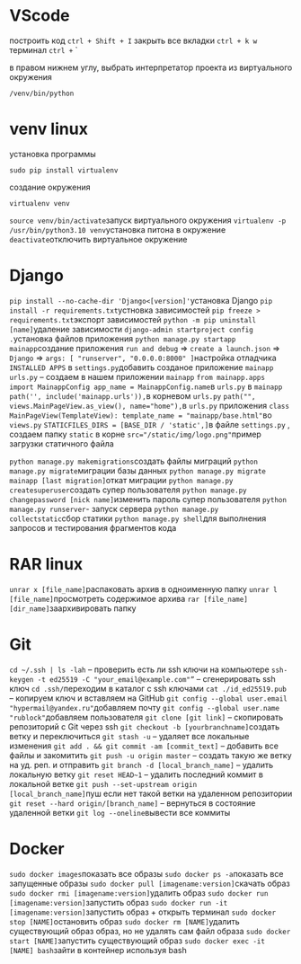 ﻿# VScode
построить код
`
ctrl + Shift + I
`
закрыть все вкладки
`
ctrl + k w
`
терминал 
`
ctrl + ` 
`

в правом нижнем углу, выбрать интерпретатор проекта из виртуального окружения 
```
/venv/bin/python
```

# venv linux
установка программы
```
sudo pip install virtualenv
```
создание окружения
```
virtualenv venv
```
 ```source venv/bin/activate```запуск виртуального окружения
 ```virtualenv -p /usr/bin/python3.10 venv```установка питона в окружение
 ```deactivate```отключить виртуальное окружение

# Django
 ```pip install --no-cache-dir 'Django<[version]'```установка Django
 ```pip install -r requirements.txt```устновка зависимостей
 ```pip freeze > requirements.txt```экспорт зависимостей
 ```python -m pip uninstall [name]```удаление зависимости
 ```django-admin startproject config .```установка файлов приложения
 ```python manage.py startapp mainapp```создание приложения
 ```run and debug``` => ```create a launch.json``` => ```Django``` => ```args: [ "runserver", "0.0.0.0:8000" ]```настройка отладчика
 ```INSTALLED APPS``` в ```settings.py```добавить созданое приложение ```mainapp```
 ```urls.py``` – создаем в нашем приложении ```mainapp```
 ```from mainapp.apps import MainappConfig app_name = MainappConfig.name```в ```urls.py``` в ```mainapp```
 ```path('', include('mainapp.urls')),```в корневом ```urls.py```
 ```path("", views.MainPageView.as_view(), name="home"),```в ```urls.py``` приложения
 ```class MainPageView(TemplateView): template_name = "mainapp/base.html"```во ```views.py```
 ```STATICFILES_DIRS = [BASE_DIR / 'static',]```в файле ```settings.py``` , создаем папку ```static``` в корне
 ```src="/static/img/logo.png"```пример загрузки статичного файла 

 ```python manage.py makemigrations```создать файлы миграций
 ```python manage.py migrate```миграции базы данных
 ```python manage.py migrate mainapp [last migration]```откат миграции
 ```python manage.py createsuperuser```создать супер пользователя
 ```python manage.py changepassword [nick name]```изменить пароль супер пользователя
 ```python manage.py runserver```- запуск сервера
 ```python manage.py collectstatic```сбор статики
 ```python manage.py shell```для выполнения запросов и тестирования фрагментов кода

# RAR linux
 ```unrar x [file_name]```распаковать архив в одноименную папку
 ```unrar l [file_name]```просмотреть содержимое архива
 ```rar [file_name] [dir_name]```заархивировать папку 

# Git
 ```cd ~/.ssh | ls -lah``` – проверить есть ли ssh ключи на компьютере
 ```ssh-keygen -t ed25519 -C "your_email@example.com"”``` – сгенерировать ssh ключ 
 ```cd .ssh/```переходим в каталог с ssh ключами
 ```cat ./id_ed25519.pub``` – копируем ключ и вставляем на GitHub
 ```git config --global user.email "hypermail@yandex.ru"```добавляем почту
 ```git config --global user.name "rublock"```добавляем пользователя
 ```git clone [git link]``` – скопировать репозиторий с Git через ssh
 ```git checkout -b [yourbranchname]```создать ветку и переключиться
 ```git stash -u``` – удаляет все локальные изменения
 ```git add . && git commit -am [commit_text]``` – добавить все файлы и закомитить
 ```git push -u origin master``` – создать такую же ветку на уд. реп. и отправить
 ```git branch -d [local_branch_name]``` – удалить локальную ветку
 ```git reset HEAD~1``` – удалить последний коммит в локальной ветке
 ```git push --set-upstream origin [local_branch_name]```пуш если нет такой ветки на удаленном репозитории
 ```git reset --hard origin/[branch_name]``` – вернуться в состояние удаленной ветки 
 ```git log --oneline```вывести все коммиты

# Docker
 ```sudo docker images```показать все образы
 ```sudo docker ps -a```показать все запущенные образы
 ```sudo docker pull [imagename:version]```скачать образ
 ```sudo docker rmi [imagename:version]```удалить образ
 ```sudo docker run [imagename:version]```запустить образ
 ```sudo docker run -it [imagename:version]```запустить образ + открыть терминал
 ```sudo docker stop [NAME]```остановить образ
 ```sudo docker rm [NAME]```удалить существующий образ образ, но не удалять сам файл образа
 ```sudo docker start [NAME]```запустить существующий образ
 ```sudo docker exec -it [NAME] bash```зайти в контейнер используя bash
